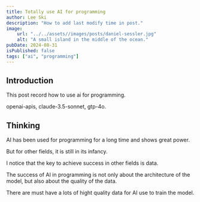 ```yaml
---
title: Totally use AI for programming
author: Lee Ski
description: "How to add last modify time in post."
image:
    url: "../../assets//images/posts/daniel-sessler.jpg"
    alt: "A small island in the middle of the ocean."
pubDate: 2024-08-31
isPublished: false
tags: ["ai", "programming"]
---
```


## Introduction

This post record how to use ai for programming.

openai-apis, claude-3.5-sonnet, gtp-4o.

## Thinking

AI has been used for programming for a long time and shows great power.

But for other fields, it is still in its infancy.

I notice that the key to achieve success in other fields is data.

The success of AI in programming is not only about the architecture of the model, but also about the quality of the data. 

There are must have a lots of hight quality data for AI use to train the model.
